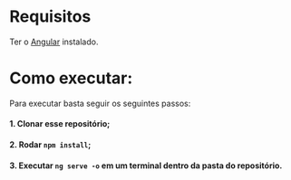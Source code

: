 # Requisitos

Ter o [Angular](https://angular.dev/) instalado.

# Como executar:

Para executar basta seguir os seguintes passos:

#### 1. Clonar esse repositório;
#### 2. Rodar `npm install`;
#### 3. Executar `ng serve -o` em um terminal dentro da pasta do repositório.